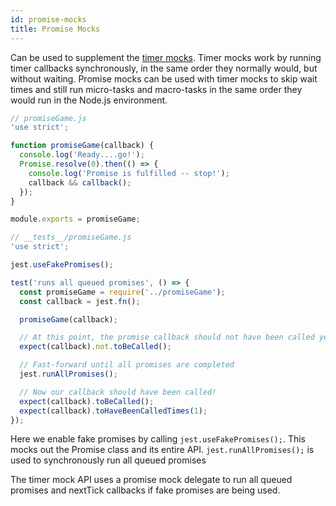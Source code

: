 ```yaml
---
id: promise-mocks
title: Promise Mocks
---
```


Can be used to supplement the [timer mocks](TimerMocks.md). Timer mocks work by running timer callbacks synchronously, in the same order they normally would, but without waiting. Promise mocks can be used with timer mocks to skip wait times and still run micro-tasks and macro-tasks in the same order they would run in the Node.js environment.

```javascript
// promiseGame.js
'use strict';

function promiseGame(callback) {
  console.log('Ready....go!');
  Promise.resolve(0).then(() => {
    console.log('Promise is fulfilled -- stop!');
    callback && callback();
  });
}

module.exports = promiseGame;
```

```javascript
// __tests__/promiseGame.js
'use strict';

jest.useFakePromises();

test('runs all queued promises', () => {
  const promiseGame = require('../promiseGame');
  const callback = jest.fn();

  promiseGame(callback);

  // At this point, the promise callback should not have been called yet
  expect(callback).not.toBeCalled();

  // Fast-forward until all promises are completed
  jest.runAllPromises();

  // Now our callback should have been called!
  expect(callback).toBeCalled();
  expect(callback).toHaveBeenCalledTimes(1);
});
```

Here we enable fake promises by calling `jest.useFakePromises();`. This mocks out the Promise class and its entire API. `jest.runAllPromises();` is used to synchronously run all queued promises

The timer mock API uses a promise mock delegate to run all queued promises and nextTick callbacks if fake promises are being used.
